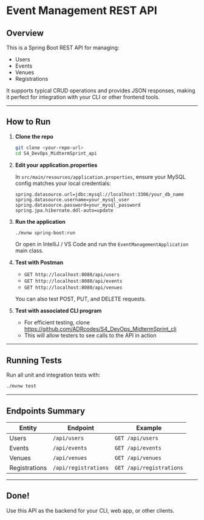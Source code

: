 # Event Management REST API

## Overview

This is a Spring Boot REST API for managing:

- Users
- Events
- Venues
- Registrations

It supports typical CRUD operations and provides JSON responses, making it perfect for integration with your CLI or other frontend tools.

---

## How to Run

1. **Clone the repo**

   ```bash
   git clone <your-repo-url>
   cd S4_DevOps_MidtermSprint_api
   ```

2. **Edit your application.properties**

   In `src/main/resources/application.properties`, ensure your MySQL config matches your local credentials:

   ```properties
   spring.datasource.url=jdbc:mysql://localhost:3306/your_db_name
   spring.datasource.username=your_mysql_user
   spring.datasource.password=your_mysql_password
   spring.jpa.hibernate.ddl-auto=update
   ```

3. **Run the application**

   ```bash
   ./mvnw spring-boot:run
   ```

   Or open in IntelliJ / VS Code and run the `EventManagementApplication` main class.

4. **Test with Postman**

   - `GET http://localhost:8080/api/users`
   - `GET http://localhost:8080/api/events`
   - `GET http://localhost:8080/api/venues`

   You can also test POST, PUT, and DELETE requests.

5. **Test with associated CLI program**
   - For efficient testing, clone https://github.com/ADRcodes/S4_DevOps_MidtermSprint_cli
   - This will allow testers to see calls to the API in action

---

## Running Tests

Run all unit and integration tests with:

```bash
./mvnw test
```

---

## Endpoints Summary

| Entity        | Endpoint             | Example                  |
| ------------- | -------------------- | ------------------------ |
| Users         | `/api/users`         | `GET /api/users`         |
| Events        | `/api/events`        | `GET /api/events`        |
| Venues        | `/api/venues`        | `GET /api/venues`        |
| Registrations | `/api/registrations` | `GET /api/registrations` |

---

## Done!

Use this API as the backend for your CLI, web app, or other clients.
